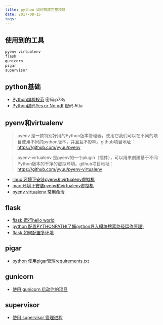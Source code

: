 ```yaml
---
title: python 如何构建完整项目
date: 2017-08-15
tags:
---
```


## 使用到的工具
```bash
pyenv virtualenv
flask
gunicorn 
pigar
supervisor
```
## python基础

- [Python编程规范](http://pan.baidu.com/s/1boX8P6v) 密码:p73y
- [Python编码Yes or No.pdf](http://pan.baidu.com/s/1skNCT7v) 密码:5tta


## pyenv和virtualenv
> pyenv 是一款特别好用的Python版本管理器，使用它我们可以在不同的项目使用不同的python版本，并且互不影响。github项目地址：https://github.com/yyuu/pyenv

> pyenv-virtualenv 是pyenv的一个plugin（插件），可以用来创建基于不同Python版本的干净的虚拟环境。github项目地址：https://github.com/yyuu/pyenv-virtualenv

- [linux 环境下安装pyenv和virtualenv虚拟机](/python/2017/08/10/pyenv-linux)
- [mac 环境下安装pyenv和virtualenv虚拟机](/python/2017/08/10/pyenv-mac)
- [pyenv virtualenv 常用命令](/python/2017/08/10/pyenv-cmd)


## flask
- [flask 运行hello world](/python/2017/08/15/flask-hello-world)
- [python 配置PYTHONPATH(了解python导入模块搜索路径运作原理)](/python/2017/08/15/config-pythonpath)
- [flask 如何配置多环境](/python/2017/08/15/flask-env-config)

## pigar

- [python 使用pigar管理requirements.txt](/python/2017/08/19/pigar)

## gunicorn
- [使用 gunicorn 启动你的项目](/python/2017/08/15/gunicorn-run)

## supervisor

- [使用 supervisor 管理进程](/python/2017/08/18/basic-supervisor)
